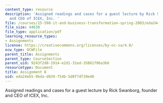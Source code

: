 ```yaml
---
content_type: resource
description: 'Assigned readings and cases for a guest lecture by Rick Swanborg, founder
  and CEO of ICEX, Inc. '
file: /courses/15-598-it-and-business-transformation-spring-2003/eda24eb59bdad839754b5d0f7df39e48_assignment7.pdf
file_size: 44638
file_type: application/pdf
learning_resource_types:
- Assignments
license: https://creativecommons.org/licenses/by-nc-sa/4.0/
ocw_type: OCWFile
parent_title: Assignments
parent_type: CourseSection
parent_uid: 9243f2d8-1914-e2d1-31ed-35861f06a3b6
resourcetype: Document
title: Assignment 8
uid: eda24eb5-9bda-d839-754b-5d0f7df39e48
---
```

Assigned readings and cases for a guest lecture by Rick Swanborg, founder and CEO of ICEX, Inc. 